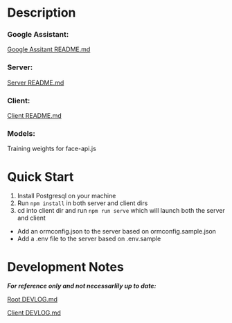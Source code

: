 # Description

### Google Assistant:
[Google Assitant README.md](googleAssistant/README.md)

### Server:
[Server README.md](server/README.md)

### Client:
[Client README.md](client/README.md)

### Models:
Training weights for face-api.js

# Quick Start
1. Install Postgresql on your machine
2. Run `npm install` in both server and client dirs
3. cd into client dir and run `npm run serve` which will launch both the server and client

- Add an ormconfig.json to the server based on ormconfig.sample.json
- Add a .env file to the server based on .env.sample


# Development Notes
***For reference only and not necessarlily up to date:***

[Root DEVLOG.md](DEVLOG.md)

[Client DEVLOG.md](client/DEVLOG.md)